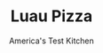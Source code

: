 ---
layout: ../../layouts/MarkdownPostLayout.astro
title: Luau Pizza
author: America's Test Kitchen
pubDate: 2023-03-15
description: "We give ham and pineapple pizza a Hawaiian twist with this easy, 30-minute pie. "
image_url: https://res.cloudinary.com/hksqkdlah/image/upload/ar_1:1,c_fill,dpr_2.0,f_auto,fl_lossy.progressive.strip_profile,g_faces:auto,q_auto:low,w_344/38117_sfs-countryluaupizza-33
tags: ["Main Courses","Weeknight","Pizza"]
calories: 4132
protein: 44
carbohydrates: 77
fats: 
fiber: 4
ingredients: ["2 tablespoons, extra-virgin olive oil","1 pound, pizza dough","1/3 cup, barbecue sauce","8 ounces, mozzarella cheese, shredded (2 cups)","1 cup 1/2-inch, pineapple pieces","6 slices cooked, bacon, halved","1/2 cup thinly sliced, red onion","1/4 cup jarred banana, pepper rings","2 , scallions, sliced thin on bias",", sriracha sauce"]
serves: 4
time: "30 minutes"
instructions: ["Adjust oven rack to upper-middle position and heat oven to 500 degrees. Brush rimmed baking sheet with 1 tablespoon oil.","Roll dough into 16 by 10-inch rectangle, about 1/4 inch thick, on lightly floured counter. Transfer dough to prepared sheet and brush with remaining 1 tablespoon oil. Brush dough with barbecue sauce, leaving 1/2-inch border around edge, then sprinkle evenly with mozzarella, pineapple, bacon, and onion.","Bake until cheese is spotty brown and crust is golden, about 10 minutes, rotating sheet halfway through baking. Let pizza cool for 5 minutes. Sprinkle pizza with pepper rings and scallions, drizzle with Sriracha, and serve."]
nutrition: ["466 mg Potassium","731 mg Phosphorus","860 mg Calcium","4 mg Iron","75 mg Magnesium","2153 mg Sodium","4 mg Zinc","60 g Fat","7 mg Niacin (B3)","22 g Monounsaturated","6 g Polyunsaturated","29 mg Vitamin C","144 mg Cholesterol","27 g Saturated","4 g Fiber","182 µg Folic acid","60 µg Folate (food)","15 g Sugars","25 µg Vitamin K","199 g Water","77 g Carbs","371 µg Folate equivalent (total)","44 g Protein","2 mg Vitamin E","1 µg Vitamin B12","270 µg Vitamin A","1033 kcal Energy","4132 calories"]
notes: "The test kitchen’s winning barbecue sauce is Bulls-Eye Original BBQ Sauce."
---